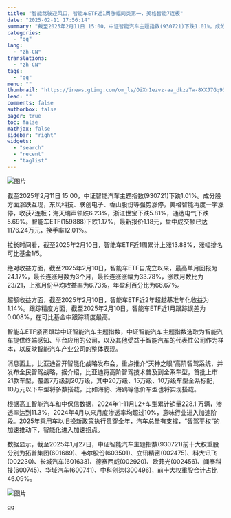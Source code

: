 ```yaml
---
title: "智能驾驶迎风口，智能车ETF近1周涨幅同类第一，美格智能7连板"
date: "2025-02-11 17:56:14"
summary: "截至2025年2月11日 15:00，中证智能汽车主题指数(930721)下跌1.01%。成分股方面..."
categories:
  - "qq"
lang:
  - "zh-CN"
translations:
  - "zh-CN"
tags:
  - "qq"
menu: ""
thumbnail: "https://inews.gtimg.com/om_ls/OiXn1ezvz-aa_dkzzTw-8XXJ7Gq93IiB3Fd55O_d-IeCgAA_640360/0"
lead: ""
comments: false
authorbox: false
pager: true
toc: false
mathjax: false
sidebar: "right"
widgets:
  - "search"
  - "recent"
  - "taglist"
---
```


![图片](https://inews.gtimg.com/om_bt/OcBVT7beOvBP9ewwgIHvgChnxVebOC29rowli-47lQZR4AA/641)

截至2025年2月11日 15:00，中证智能汽车主题指数(930721)下跌1.01%。成分股方面涨跌互现，东风科技、联创电子、香山股份等强势涨停，美格智能再度一字涨停，收获7连板；海天瑞声领跌6.23%，浙江世宝下跌5.81%，通达电气下跌5.69%。智能车ETF(159888)下跌1.17%，最新报价1.18元，盘中成交额已达1176.24万元，换手率12.01%。

拉长时间看，截至2025年2月10日，智能车ETF近1周累计上涨13.88%，涨幅排名可比基金1/5。

绝对收益方面，截至2025年2月10日，智能车ETF自成立以来，最高单月回报为24.17%，最长连涨月数为3个月，最长连涨涨幅为33.78%，涨跌月数比为23/21，上涨月份平均收益率为6.73%，年盈利百分比为66.67%。

超额收益方面，截至2025年2月10日，智能车ETF近2年超越基准年化收益为1.14%。跟踪精度方面，截至2025年2月10日，智能车ETF近1月跟踪误差为0.008%，在可比基金中跟踪精度最高。

智能车ETF紧密跟踪中证智能汽车主题指数，中证智能汽车主题指数选取为智能汽车提供终端感知、平台应用的公司，以及其他受益于智能汽车的代表性公司作为样本，以反映智能汽车产业公司的整体表现。

消息面上，比亚迪召开智能化战略发布会，重点推介“天神之眼”高阶智驾系统，并发布全民智驾战略，据介绍，比亚迪将高阶智驾技术普及到全系车型，首批上市21款车型，覆盖7万级到20万级，其中20万级、15万级、10万级车型全系标配，10万元以下车型将多数搭载，比如海豹、海鸥等低价车型也将实现搭载。

根据高工智能汽车和中保信数据，2024年1-11月L2+车型累计销量228.1 万辆，渗透率达到11.3%，2024年4月以来月度渗透率均超过10%，意味行业进入加速阶段。2025年乘用车以旧换新政策执行贯穿全年，汽车总量有支撑，“智驾平权”的加速推动下，智能化进入加速拐点。

数据显示，截至2025年1月27日，中证智能汽车主题指数(930721)前十大权重股分别为拓普集团(601689)、韦尔股份(603501)、立讯精密(002475)、科大讯飞(002230)、长城汽车(601633)、德赛西威(002920)、欧菲光(002456)、闻泰科技(600745)、华域汽车(600741)、中科创达(300496)，前十大权重股合计占比46.09%。

![图片](https://inews.gtimg.com/om_bt/OSBS-pHkSDOFQhArn6o9JOdpJPNBOU69wPqKKk60a1FIIAA/641)

[qq](https://new.qq.com/rain/a/20250211A0721Y00)
